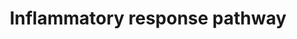 ---
annotations:
- id: CL:0000066
  parent: animal cell
  type: Cell Type Ontology
  value: epithelial cell
- id: CL:0000236
  parent: native cell
  type: Cell Type Ontology
  value: B cell
- id: PW:0000024
  parent: regulatory pathway
  type: Pathway Ontology
  value: inflammatory response pathway
- id: CL:0000057
  parent: animal cell
  type: Cell Type Ontology
  value: fibroblast
- id: CL:0000492
  parent: native cell
  type: Cell Type Ontology
  value: CD4-positive helper T cell
authors:
- N.Fidelman
- MaintBot
- Khanspers
- Zari
- DeSl
- Eweitz
citedin:
- link: PMC9138293
  title: 'An NF-κB- and Therapy-Related Regulatory Network in Glioma: A Potential
    Mechanism of Action for Natural Antiglioma Agents (2022)'
- link: PMC8751594
  title: DNA methylation of ARHGAP30 is negatively associated with ARHGAP30 expression
    in lung adenocarcinoma, which reduces tumor immunity and is detrimental to patient
    survival (2021)
- link: PMC8625785
  title: PODNL1 Methylation Serves as a Prognostic Biomarker and Associates with Immune
    Cell Infiltration and Immune Checkpoint Blockade Response in Lower-Grade Glioma
    (2021)
- link: PMC8083324
  title: Bioinformatics and system biology approach to identify the influences of
    SARS-CoV-2 infections to idiopathic pulmonary fibrosis and chronic obstructive
    pulmonary disease patients (2021)
- link: PMC7051942
  title: CD11c+ B Cells Are Mainly Memory Cells, Precursors of Antibody Secreting
    Cells in Healthy Donors (2020)
communities: []
description: 'Inflammation is a protective response of cells to pathogens, infection
  or tissue damage. It involves the coordinated communication of different immune
  cells and blood vessels through an intricate cascade of molecular signals. Inflammation
  can cause fever, cardiovascular pathology, allergy anaphylaxis, fibrosis, autoimmunity,
  etc.  The inflammatory response has four phases: inflammatory inducers (infection
  or tissue damage), inflammatory sensors (mast cells and macrophages), inflammatory
  mediators (cytokines, chemokines, etc.) and the tissues that are affected. Each
  phase has many options that are triggered based on the type pathogen introduced.  In
  addition, chronic inflammatory conditions, where an inducer is not well defined,
  are becoming more common. These conditions are of particular interest because they
  coincide with other diseases such as obesity, type 2 diabetes, atherosclerosis,
  neurodegenerative diseases and cancer. [http://www.thermofisher.com/ls/en/home/life-science/cell-analysis/signaling-pathways/inflammatory-response-pathway.html#]  Proteins
  on this pathway have targeted assays available via the [https://assays.cancer.gov/available_assays?wp_id=WP453
  CPTAC Assay Portal]'
last-edited: 2024-07-26
ndex: 5ca1a28b-8b60-11eb-9e72-0ac135e8bacf
organisms:
- Homo sapiens
redirect_from:
- /index.php/Pathway:WP453
- /instance/WP453
- /instance/WP453_r134674
revision: r134674
schema-jsonld:
- '@context': https://schema.org/
  '@id': https://wikipathways.github.io/pathways/WP453.html
  '@type': Dataset
  creator:
    '@type': Organization
    name: WikiPathways
  description: 'Inflammation is a protective response of cells to pathogens, infection
    or tissue damage. It involves the coordinated communication of different immune
    cells and blood vessels through an intricate cascade of molecular signals. Inflammation
    can cause fever, cardiovascular pathology, allergy anaphylaxis, fibrosis, autoimmunity,
    etc.  The inflammatory response has four phases: inflammatory inducers (infection
    or tissue damage), inflammatory sensors (mast cells and macrophages), inflammatory
    mediators (cytokines, chemokines, etc.) and the tissues that are affected. Each
    phase has many options that are triggered based on the type pathogen introduced.  In
    addition, chronic inflammatory conditions, where an inducer is not well defined,
    are becoming more common. These conditions are of particular interest because
    they coincide with other diseases such as obesity, type 2 diabetes, atherosclerosis,
    neurodegenerative diseases and cancer. [http://www.thermofisher.com/ls/en/home/life-science/cell-analysis/signaling-pathways/inflammatory-response-pathway.html#]  Proteins
    on this pathway have targeted assays available via the [https://assays.cancer.gov/available_assays?wp_id=WP453
    CPTAC Assay Portal]'
  keywords:
  - CD28
  - CD40
  - CD40LG
  - CD80
  - CD86
  - COL1A1
  - COL1A2
  - COL3A1
  - FN1
  - IFNG
  - IGHA1
  - IGHA2
  - IGHM
  - IL2
  - IL2RA
  - IL2RB
  - IL2RG
  - IL4
  - IL4R
  - IL5
  - IL5RA
  - LAMA5
  - LAMB1
  - LAMB2
  - LAMC1
  - LAMC2
  - LCK
  - THBS1
  - THBS3
  - TNFRSF1A
  - TNFRSF1B
  - VTN
  - ZAP70
  license: CC0
  name: Inflammatory response pathway
seo: CreativeWork
title: Inflammatory response pathway
wpid: WP453
---